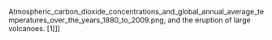 Atmospheric_carbon_dioxide_concentrations_and_global_annual_average_temperatures_over_the_years_1880_to_2009.png, and the eruption of large volcanoes. [1]]]
